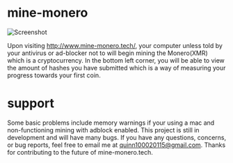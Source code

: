 # mine-monero
![Screenshot](https://i.imgur.com/hsEkydx.png)

Upon visiting http://www.mine-monero.tech/, your computer unless told by your antivirus or ad-blocker not to will begin mining the  Monero(XMR) which is a cryptocurrency. In the bottom left corner, you will be able to view the amount of hashes you have submitted which is a way of measuring your progress towards your first coin.

# support
Some basic problems include memory warnings if your using a mac and non-functioning mining with adblock enabled.
This project is still in development and will have many bugs. If you have any questions, concerns, or bug reports, feel free to email me at quinn100020115@gmail.com. Thanks for contributing to the future of mine-monero.tech.

